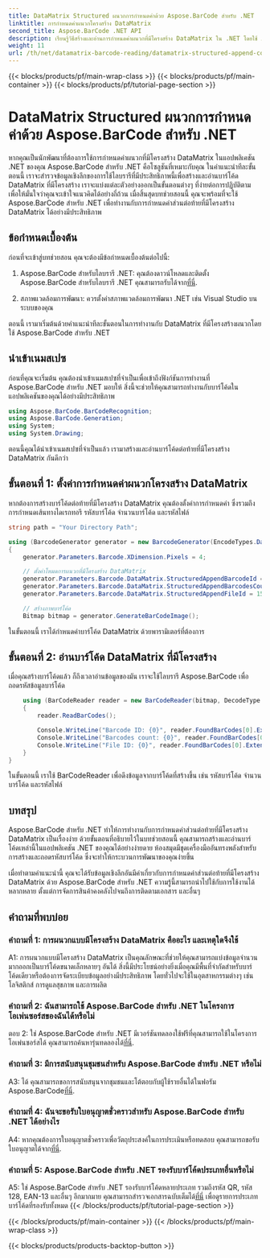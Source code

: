 ```yaml
---
title: DataMatrix Structured ผนวกการกำหนดค่าด้วย Aspose.BarCode สำหรับ .NET
linktitle: การกำหนดค่าผนวกโครงสร้าง DataMatrix
second_title: Aspose.BarCode .NET API
description: เรียนรู้วิธีสร้างและอ่านการกำหนดค่าผนวกที่มีโครงสร้าง DataMatrix ใน .NET โดยใช้ Aspose.BarCode เพื่อการจัดระเบียบข้อมูลที่มีประสิทธิภาพสูง
weight: 11
url: /th/net/datamatrix-barcode-reading/datamatrix-structured-append-configuration/
---
```


{{< blocks/products/pf/main-wrap-class >}}
{{< blocks/products/pf/main-container >}}
{{< blocks/products/pf/tutorial-page-section >}}

# DataMatrix Structured ผนวกการกำหนดค่าด้วย Aspose.BarCode สำหรับ .NET

หากคุณเป็นนักพัฒนาที่ต้องการใช้การกำหนดค่าผนวกที่มีโครงสร้าง DataMatrix ในแอปพลิเคชัน .NET ของคุณ Aspose.BarCode สำหรับ .NET คือโซลูชันที่เหมาะกับคุณ ในคำแนะนำทีละขั้นตอนนี้ เราจะสำรวจข้อมูลเชิงลึกของการใช้ไลบรารีที่มีประสิทธิภาพนี้เพื่อสร้างและอ่านบาร์โค้ด DataMatrix ที่มีโครงสร้าง เราจะแบ่งแต่ละตัวอย่างออกเป็นขั้นตอนต่างๆ ที่ง่ายต่อการปฏิบัติตาม เพื่อให้มั่นใจว่าคุณจะเข้าใจแนวคิดได้อย่างถี่ถ้วน เมื่อสิ้นสุดบทช่วยสอนนี้ คุณจะพร้อมที่จะใช้ Aspose.BarCode สำหรับ .NET เพื่อทำงานกับการกำหนดค่าส่วนต่อท้ายที่มีโครงสร้าง DataMatrix ได้อย่างมีประสิทธิภาพ

## ข้อกำหนดเบื้องต้น

ก่อนที่จะเข้าสู่บทช่วยสอน คุณจะต้องมีข้อกำหนดเบื้องต้นต่อไปนี้:

1.  Aspose.BarCode สำหรับไลบรารี .NET: คุณต้องดาวน์โหลดและติดตั้ง Aspose.BarCode สำหรับไลบรารี .NET คุณสามารถรับได้จาก[ที่นี่](https://releases.aspose.com/barcode/net/).

2. สภาพแวดล้อมการพัฒนา: ควรตั้งค่าสภาพแวดล้อมการพัฒนา .NET เช่น Visual Studio บนระบบของคุณ

ตอนนี้ เรามาเริ่มต้นด้วยคำแนะนำทีละขั้นตอนในการทำงานกับ DataMatrix ที่มีโครงสร้างผนวกโดยใช้ Aspose.BarCode สำหรับ .NET

## นำเข้าเนมสเปซ

ก่อนที่คุณจะเริ่มต้น คุณต้องนำเข้าเนมสเปซที่จำเป็นเพื่อเข้าถึงฟังก์ชันการทำงานที่ Aspose.BarCode สำหรับ .NET มอบให้ สิ่งนี้จะช่วยให้คุณสามารถทำงานกับบาร์โค้ดในแอปพลิเคชันของคุณได้อย่างมีประสิทธิภาพ

```csharp
using Aspose.BarCode.BarCodeRecognition;
using Aspose.BarCode.Generation;
using System;
using System.Drawing;
```

ตอนนี้คุณได้นำเข้าเนมสเปซที่จำเป็นแล้ว เรามาสร้างและอ่านบาร์โค้ดต่อท้ายที่มีโครงสร้าง DataMatrix กันดีกว่า


## ขั้นตอนที่ 1: ตั้งค่าการกำหนดค่าผนวกโครงสร้าง DataMatrix

หากต้องการสร้างบาร์โค้ดต่อท้ายที่มีโครงสร้าง DataMatrix คุณต้องตั้งค่าการกำหนดค่า ซึ่งรวมถึงการกำหนดเส้นทางไดเรกทอรี รหัสบาร์โค้ด จำนวนบาร์โค้ด และรหัสไฟล์

```csharp
string path = "Your Directory Path";

using (BarcodeGenerator generator = new BarcodeGenerator(EncodeTypes.DataMatrix, "Aspose"))
{
    generator.Parameters.Barcode.XDimension.Pixels = 4;

    // ตั้งค่าโหมดการผนวกที่มีโครงสร้าง DataMatrix
    generator.Parameters.Barcode.DataMatrix.StructuredAppendBarcodeId = 3;
    generator.Parameters.Barcode.DataMatrix.StructuredAppendBarcodesCount = 5;
    generator.Parameters.Barcode.DataMatrix.StructuredAppendFileId = 150;

    // สร้างภาพบาร์โค้ด
    Bitmap bitmap = generator.GenerateBarCodeImage();
```

ในขั้นตอนนี้ เราได้กำหนดค่าบาร์โค้ด DataMatrix ด้วยพารามิเตอร์ที่ต้องการ

## ขั้นตอนที่ 2: อ่านบาร์โค้ด DataMatrix ที่มีโครงสร้าง

เมื่อคุณสร้างบาร์โค้ดแล้ว ก็ถึงเวลาอ่านข้อมูลของมัน เราจะใช้ไลบรารี Aspose.BarCode เพื่อถอดรหัสข้อมูลบาร์โค้ด

```csharp
    using (BarCodeReader reader = new BarCodeReader(bitmap, DecodeType.DataMatrix))
    {
        reader.ReadBarCodes();

        Console.WriteLine("Barcode ID: {0}", reader.FoundBarCodes[0].Extended.DataMatrix.StructuredAppendBarcodeId);
        Console.WriteLine("Barcodes count: {0}", reader.FoundBarCodes[0].Extended.DataMatrix.StructuredAppendBarcodesCount);
        Console.WriteLine("File ID: {0}", reader.FoundBarCodes[0].Extended.DataMatrix.StructuredAppendFileId);
    }
}
```

ในขั้นตอนนี้ เราใช้ BarCodeReader เพื่อดึงข้อมูลจากบาร์โค้ดที่สร้างขึ้น เช่น รหัสบาร์โค้ด จำนวนบาร์โค้ด และรหัสไฟล์

## บทสรุป

Aspose.BarCode สำหรับ .NET ทำให้การทำงานกับการกำหนดค่าส่วนต่อท้ายที่มีโครงสร้าง DataMatrix เป็นเรื่องง่าย ด้วยขั้นตอนที่อธิบายไว้ในบทช่วยสอนนี้ คุณสามารถสร้างและอ่านบาร์โค้ดเหล่านี้ในแอปพลิเคชัน .NET ของคุณได้อย่างง่ายดาย ห้องสมุดมีชุดเครื่องมืออันทรงพลังสำหรับการสร้างและถอดรหัสบาร์โค้ด ซึ่งจะทำให้กระบวนการพัฒนาของคุณง่ายขึ้น

เมื่อทำตามคำแนะนำนี้ คุณจะได้รับข้อมูลเชิงลึกอันมีค่าเกี่ยวกับการกำหนดค่าส่วนต่อท้ายที่มีโครงสร้าง DataMatrix ด้วย Aspose.BarCode สำหรับ .NET ความรู้นี้สามารถนำไปใช้กับการใช้งานได้หลากหลาย ตั้งแต่การจัดการสินค้าคงคลังไปจนถึงการติดตามเอกสาร และอื่นๆ

## คำถามที่พบบ่อย

### คำถามที่ 1: การผนวกแบบมีโครงสร้าง DataMatrix คืออะไร และเหตุใดจึงใช้

A1: การผนวกแบบมีโครงสร้าง DataMatrix เป็นคุณลักษณะที่ช่วยให้คุณสามารถแบ่งข้อมูลจำนวนมากออกเป็นบาร์โค้ดขนาดเล็กหลายๆ อันได้ สิ่งนี้มีประโยชน์อย่างยิ่งเมื่อคุณมีพื้นที่จำกัดสำหรับบาร์โค้ดเดียวหรือต้องการจัดระเบียบข้อมูลอย่างมีประสิทธิภาพ โดยทั่วไปจะใช้ในอุตสาหกรรมต่างๆ เช่น โลจิสติกส์ การดูแลสุขภาพ และการผลิต

### คำถามที่ 2: ฉันสามารถใช้ Aspose.BarCode สำหรับ .NET ในโครงการโอเพ่นซอร์สของฉันได้หรือไม่

 ตอบ 2: ใช่ Aspose.BarCode สำหรับ .NET มีเวอร์ชันทดลองใช้ฟรีที่คุณสามารถใช้ในโครงการโอเพ่นซอร์สได้ คุณสามารถค้นหารุ่นทดลองได้[ที่นี่](https://releases.aspose.com/).

### คำถามที่ 3: มีการสนับสนุนชุมชนสำหรับ Aspose.BarCode สำหรับ .NET หรือไม่

 A3: ได้ คุณสามารถขอการสนับสนุนจากชุมชนและโต้ตอบกับผู้ใช้รายอื่นได้ในฟอรัม Aspose.BarCode[ที่นี่](https://forum.aspose.com/c/barcode/13).

### คำถามที่ 4: ฉันจะขอรับใบอนุญาตชั่วคราวสำหรับ Aspose.BarCode สำหรับ .NET ได้อย่างไร

 A4: หากคุณต้องการใบอนุญาตชั่วคราวเพื่อวัตถุประสงค์ในการประเมินหรือทดสอบ คุณสามารถขอรับใบอนุญาตได้จาก[ที่นี่](https://purchase.aspose.com/temporary-license/).

### คำถามที่ 5: Aspose.BarCode สำหรับ .NET รองรับบาร์โค้ดประเภทอื่นหรือไม่

 A5: ใช่ Aspose.BarCode สำหรับ .NET รองรับบาร์โค้ดหลายประเภท รวมถึงรหัส QR, รหัส 128, EAN-13 และอื่นๆ อีกมากมาย คุณสามารถสำรวจเอกสารฉบับเต็มได้[ที่นี่](https://reference.aspose.com/barcode/net/) เพื่อดูรายการประเภทบาร์โค้ดที่รองรับทั้งหมด
{{< /blocks/products/pf/tutorial-page-section >}}

{{< /blocks/products/pf/main-container >}}
{{< /blocks/products/pf/main-wrap-class >}}

{{< blocks/products/products-backtop-button >}}

